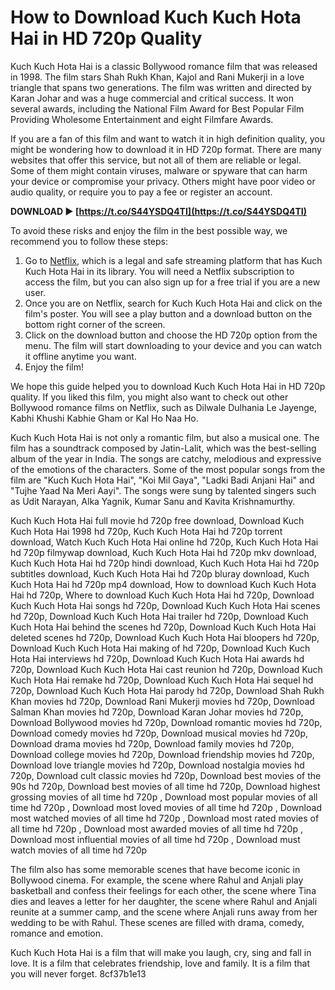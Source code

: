 
 
# How to Download Kuch Kuch Hota Hai in HD 720p Quality
 
Kuch Kuch Hota Hai is a classic Bollywood romance film that was released in 1998. The film stars Shah Rukh Khan, Kajol and Rani Mukerji in a love triangle that spans two generations. The film was written and directed by Karan Johar and was a huge commercial and critical success. It won several awards, including the National Film Award for Best Popular Film Providing Wholesome Entertainment and eight Filmfare Awards.
 
If you are a fan of this film and want to watch it in high definition quality, you might be wondering how to download it in HD 720p format. There are many websites that offer this service, but not all of them are reliable or legal. Some of them might contain viruses, malware or spyware that can harm your device or compromise your privacy. Others might have poor video or audio quality, or require you to pay a fee or register an account.
 
**DOWNLOAD ► [https://t.co/S44YSDQ4TI](https://t.co/S44YSDQ4TI)**


 
To avoid these risks and enjoy the film in the best possible way, we recommend you to follow these steps:
 
1. Go to [Netflix](https://www.netflix.com/title/60036752), which is a legal and safe streaming platform that has Kuch Kuch Hota Hai in its library. You will need a Netflix subscription to access the film, but you can also sign up for a free trial if you are a new user.
2. Once you are on Netflix, search for Kuch Kuch Hota Hai and click on the film's poster. You will see a play button and a download button on the bottom right corner of the screen.
3. Click on the download button and choose the HD 720p option from the menu. The film will start downloading to your device and you can watch it offline anytime you want.
4. Enjoy the film!

We hope this guide helped you to download Kuch Kuch Hota Hai in HD 720p quality. If you liked this film, you might also want to check out other Bollywood romance films on Netflix, such as Dilwale Dulhania Le Jayenge, Kabhi Khushi Kabhie Gham or Kal Ho Naa Ho.
  
Kuch Kuch Hota Hai is not only a romantic film, but also a musical one. The film has a soundtrack composed by Jatin-Lalit, which was the best-selling album of the year in India. The songs are catchy, melodious and expressive of the emotions of the characters. Some of the most popular songs from the film are "Kuch Kuch Hota Hai", "Koi Mil Gaya", "Ladki Badi Anjani Hai" and "Tujhe Yaad Na Meri Aayi". The songs were sung by talented singers such as Udit Narayan, Alka Yagnik, Kumar Sanu and Kavita Krishnamurthy.
 
Kuch Kuch Hota Hai full movie hd 720p free download,  Download Kuch Kuch Hota Hai 1998 hd 720p,  Kuch Kuch Hota Hai hd 720p torrent download,  Watch Kuch Kuch Hota Hai online hd 720p,  Kuch Kuch Hota Hai hd 720p filmywap download,  Kuch Kuch Hota Hai hd 720p mkv download,  Kuch Kuch Hota Hai hd 720p hindi download,  Kuch Kuch Hota Hai hd 720p subtitles download,  Kuch Kuch Hota Hai hd 720p bluray download,  Kuch Kuch Hota Hai hd 720p mp4 download,  How to download Kuch Kuch Hota Hai hd 720p,  Where to download Kuch Kuch Hota Hai hd 720p,  Download Kuch Kuch Hota Hai songs hd 720p,  Download Kuch Kuch Hota Hai scenes hd 720p,  Download Kuch Kuch Hota Hai trailer hd 720p,  Download Kuch Kuch Hota Hai behind the scenes hd 720p,  Download Kuch Kuch Hota Hai deleted scenes hd 720p,  Download Kuch Kuch Hota Hai bloopers hd 720p,  Download Kuch Kuch Hota Hai making of hd 720p,  Download Kuch Kuch Hota Hai interviews hd 720p,  Download Kuch Kuch Hota Hai awards hd 720p,  Download Kuch Kuch Hota Hai cast reunion hd 720p,  Download Kuch Kuch Hota Hai remake hd 720p,  Download Kuch Kuch Hota Hai sequel hd 720p,  Download Kuch Kuch Hota Hai parody hd 720p,  Download Shah Rukh Khan movies hd 720p,  Download Rani Mukerji movies hd 720p,  Download Salman Khan movies hd 720p,  Download Karan Johar movies hd 720p,  Download Bollywood movies hd 720p,  Download romantic movies hd 720p,  Download comedy movies hd 720p,  Download musical movies hd 720p,  Download drama movies hd 720p,  Download family movies hd 720p,  Download college movies hd 720p,  Download friendship movies hd 720p,  Download love triangle movies hd 720p,  Download nostalgia movies hd 720p,  Download cult classic movies hd 720p,  Download best movies of the 90s hd 720p,  Download best movies of all time hd 720p,  Download highest grossing movies of all time hd 720p ,  Download most popular movies of all time hd 720p ,  Download most loved movies of all time hd 720p ,  Download most watched movies of all time hd 720p ,  Download most rated movies of all time hd 720p ,  Download most awarded movies of all time hd 720p ,  Download most influential movies of all time hd 720p ,  Download must watch movies of all time hd 720p
 
The film also has some memorable scenes that have become iconic in Bollywood cinema. For example, the scene where Rahul and Anjali play basketball and confess their feelings for each other, the scene where Tina dies and leaves a letter for her daughter, the scene where Rahul and Anjali reunite at a summer camp, and the scene where Anjali runs away from her wedding to be with Rahul. These scenes are filled with drama, comedy, romance and emotion.
 
Kuch Kuch Hota Hai is a film that will make you laugh, cry, sing and fall in love. It is a film that celebrates friendship, love and family. It is a film that you will never forget.
 8cf37b1e13
 
